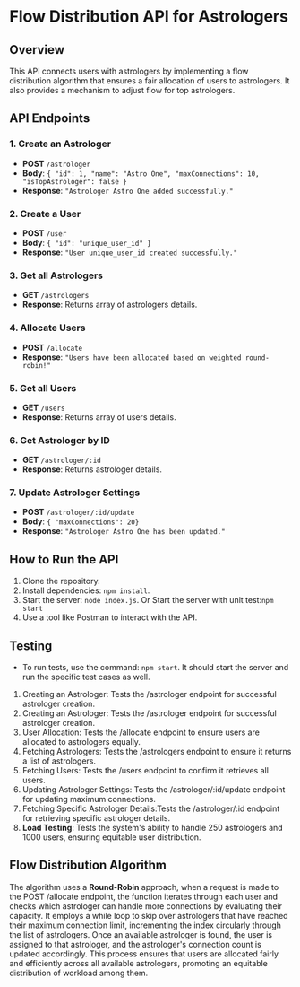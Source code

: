 # Flow Distribution API for Astrologers

## Overview
This API connects users with astrologers by implementing a flow distribution algorithm that ensures a fair allocation of users to astrologers. It also provides a mechanism to adjust flow for top astrologers.

## API Endpoints

### 1. Create an Astrologer
- **POST** `/astrologer`
- **Body**: `{ "id": 1, "name": "Astro One", "maxConnections": 10, "isTopAstrologer": false }`
- **Response**: `"Astrologer Astro One added successfully."`

### 2. Create a User
- **POST** `/user`
- **Body**: `{ "id": "unique_user_id" }`
- **Response**: `"User unique_user_id created successfully."`

### 3. Get all Astrologers
- **GET** `/astrologers`
- **Response**: Returns array of astrologers details.

### 4. Allocate Users
- **POST** `/allocate`
- **Response**: `"Users have been allocated based on weighted round-robin!"`

### 5. Get all Users
- **GET** `/users`
- **Response**: Returns array of users details.

### 6. Get Astrologer by ID
- **GET** `/astrologer/:id`
- **Response**: Returns astrologer details.

### 7. Update Astrologer Settings
- **POST** `/astrologer/:id/update`
- **Body**: `{ "maxConnections": 20}`
- **Response**: `"Astrologer Astro One has been updated."`

## How to Run the API
1. Clone the repository.
2. Install dependencies: `npm install`.
3. Start the server: `node index.js`. Or Start the server with unit test:`npm start`
4. Use a tool like Postman to interact with the API.

## Testing
- To run tests, use the command: `npm start`. It should start the server and run the specific test cases as well.

1. Creating an Astrologer: Tests the /astrologer endpoint for successful astrologer creation.
2. Creating an Astrologer: Tests the /astrologer endpoint for successful astrologer creation.
3. User Allocation: Tests the /allocate endpoint to ensure users are allocated to astrologers equally.
4. Fetching Astrologers: Tests the /astrologers endpoint to ensure it returns a list of astrologers.
5. Fetching Users: Tests the /users endpoint to confirm it retrieves all users.
6. Updating Astrologer Settings: Tests the /astrologer/:id/update endpoint for updating maximum connections.
7. Fetching Specific Astrologer Details:Tests the /astrologer/:id endpoint for retrieving specific astrologer details.
8. **Load Testing**: Tests the system's ability to handle 250 astrologers and 1000 users, ensuring equitable user distribution.

## Flow Distribution Algorithm
The algorithm uses a **Round-Robin** approach, when a request is made to the POST /allocate endpoint, the function iterates through each user and checks which astrologer can handle more connections by evaluating their capacity. It employs a while loop to skip over astrologers that have reached their maximum connection limit, incrementing the index circularly through the list of astrologers. Once an available astrologer is found, the user is assigned to that astrologer, and the astrologer's connection count is updated accordingly. This process ensures that users are allocated fairly and efficiently across all available astrologers, promoting an equitable distribution of workload among them.

